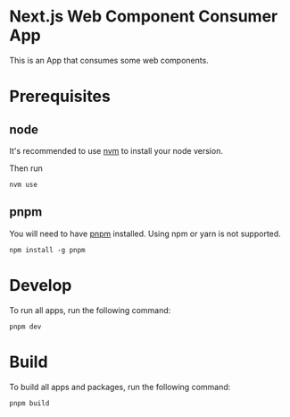 # Next.js Web Component Consumer App

This is an App that consumes some web components.

# Prerequisites

## node

It's recommended to use [nvm](https://github.com/nvm-sh/nvm) to install your node version.

Then run

```
nvm use
```

## pnpm

You will need to have [pnpm](https://pnpm.io/installation) installed. Using npm or yarn is not supported.

```
npm install -g pnpm
```

# Develop

To run all apps, run the following command:

```
pnpm dev
```

# Build

To build all apps and packages, run the following command:

```
pnpm build
```
